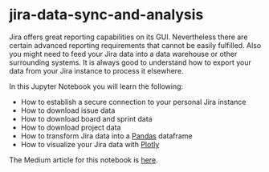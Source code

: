 # jira-data-sync-and-analysis

Jira offers great reporting capabilities on its GUI. Nevertheless there are certain advanced reporting requirements that cannot be easily fulfilled. Also you might need to feed your Jira data into a data warehouse or other surrounding systems. It is always good to understand how to export your data from your Jira instance to process it elsewhere. 

In this Jupyter Notebook you will learn the following:

- How to establish a secure connection to your personal Jira instance
- How to download issue data
- How to download board and sprint data
- How to download project data
- How to transform Jira data into a [Pandas](https://pandas.pydata.org) dataframe
- How to visualize your Jira data with [Plotly](https://plotly.com/python/basic-charts/)

The Medium article for this notebook is [here]().
